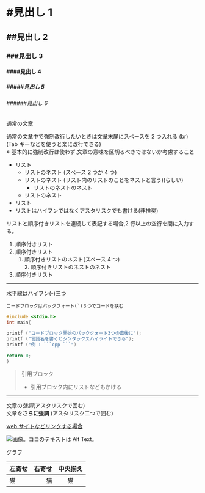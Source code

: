 # #見出し 1

## ##見出し 2

### ###見出し 3

#### ####見出し 4

##### #####見出し 5

###### ######見出し 6

通常の文章

通常の文章中で強制改行したいときは文章末尾にスペースを 2 つ入れる (br)  
(Tab キーなどを使うと楽に改行できる)  
※ 基本的に強制改行は使わず,文章の意味を区切るべきではないか考慮すること

- リスト
  - リストのネスト (スペース 2 つか 4 つ)
  - リストのネスト (リスト内のリストのことをネストと言う)(らしい)
    - リストのネストのネスト
  - リストのネスト
- リスト
- リストはハイフンではなくアスタリスクでも書ける(非推奨)

リストと順序付きリストを連続して表記する場合,2 行以上の空行を間に入力する。

1. 順序付きリスト
2. 順序付きリスト
   1. 順序付きリストのネスト(スペース 4 つ)  
      2. 順序付きリストのネストのネスト
3. 順序付きリスト

---

水平線はハイフン(-)三つ

```
コードブロックはバックフォート(`)３つでコードを挟む
```

````cpp
#include <stdio.h>
int main{

printf ("コードブロック開始のバッククォート3つの直後に");
printf ("言語名を書くとシンタックスハイライトできる");
printf ("例 : ```cpp ```")

return 0;
}
````

> 引用ブロック
>
> - 引用ブロック内にリストなどもかける

---

文章の*強調*(アスタリスクで囲む)  
文章を**さらに強調** (アスタリスク二つで囲む)

[web サイトなどリンクする場合](http://github.com)

![画像。ココのテキストは Alt Text。](https://twitter.com/Mibuchi_Yuta/header_photo)

グラフ

| 左寄せ | 右寄せ | 中央揃え |
| :----- | -----: | :------: |
| 猫     |     猫 |    猫    |
